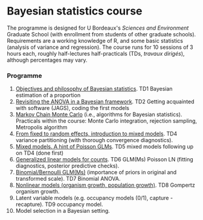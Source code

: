 # Bayesian statistics course 

The programme is designed for U Bordeaux's *Sciences and Environment* Graduate School (with enrollment from students of other graduate schools). 
Requirements are a working knowledge of R, and some basic statistics (analysis of variance and regression). 
The course runs for 10 sessions of 3 hours each, roughly half-lectures half-practicals (TDs, *travaux dirigés*), although percentages may vary.

### Programme

1. [Objectives and philosophy of Bayesian statistics](https://github.com/fbarraquand/Bayesian_statistics_course/blob/master/session_1/Bayesian_statistics_1.pdf). TD1 Bayesian estimation of a proportion
2. [Revisiting the ANOVA in a Bayesian framework](https://github.com/fbarraquand/Bayesian_statistics_course/blob/master/session_2/Bayesian_statistics_2.pdf). TD2 Getting acquainted with software (JAGS), coding the first models
3. [Markov Chain Monte Carlo](https://github.com/fbarraquand/Bayesian_statistics_course/blob/master/session_3/Bayesian_statistics_3.pdf) (i.e., algorithms for Bayesian statistics). Practicals within the course: Monte Carlo integration, rejection sampling, Metropolis algorithm
4. [From fixed to random effects, introduction to mixed models](https://github.com/fbarraquand/Bayesian_statistics_course/blob/master/session_4/Bayesian_statistics_4.pdf). TD4 variance partitioning (with thorough convergence diagnostics). 
5. [Mixed models. A hint of Poisson GLMs](https://github.com/fbarraquand/Bayesian_statistics_course/blob/master/session_5/Bayesian_statistics_5.pdf). TD5 mixed models following up on TD4 (done first)
6. [Generalized linear models for counts](https://github.com/fbarraquand/Bayesian_statistics_course/blob/master/session_6/Bayesian_statistics_6.pdf). TD6 GLM(Ms) Poisson LN (fitting diagnostics, posterior predictive checks). 
7. [Binomial/Bernoulli GLM(Ms)](https://github.com/fbarraquand/Bayesian_statistics_course/blob/master/session_7/Bayesian_statistics_7.pdf) (importance of priors in original and transformed scale). TD7 Binomial ANOVA. 
8. [Nonlinear models (organism growth, population growth)](https://github.com/fbarraquand/Bayesian_statistics_course/blob/master/session_8/Bayesian_statistics_8.pdf). TD8 Gompertz organism growth. 
9. Latent variable models (e.g. occupancy models (0/1), capture - recapture). TD9 occupancy model. 
10. Model selection in a Bayesian setting. 
